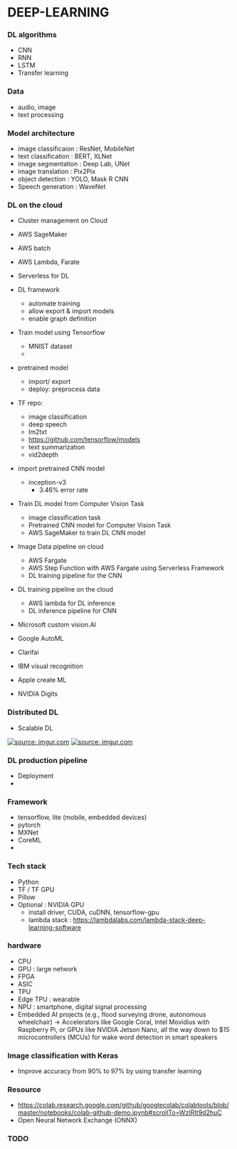 # DEEP-LEARNING





### DL algorithms
- CNN 
- RNN 
- LSTM
- Transfer learning 



### Data 
- audio, image 
- text processing 


### Model architecture 
- image classificaion : ResNet, MobileNet
- text classification : BERT, XLNet
- image segmentation : Deep Lab, UNet
- image translation : Pix2Pix
- object detection : YOLO, Mask R CNN 
- Speech generation : WaveNet 


### DL on the cloud 
- Cluster management on Cloud 

- AWS SageMaker 
- AWS batch 
- AWS Lambda, Farate 

- Serverless for DL 

- DL framework 
    - automate training
    - allow export & import models 
    - enable graph definition 

- Train model using Tensorflow 
    - MNIST dataset
    - 
- pretrained model 
    - import/ export 
    - deploy: preprocess data 
- TF repo: 
    - image classification
    - deep speech 
    - lm2txt
    - https://github.com/tensorflow/models
    - text summarization 
    - vid2depth
- import pretrained CNN model 
    - inception-v3 
        - 3.46% error rate 



- Train DL model from Computer Vision Task 
    - image classification task 
    - Pretrained CNN model for Computer Vision Task 
    - AWS SageMaker to train DL CNN model 
    


- Image Data pipeline on cloud 
    - AWS Fargate 
    - AWS Step Function with AWS Fargate using Serverless Framework 
    - DL training pipeline for the CNN 


- DL training pipeline on the cloud 
    - AWS lambda for DL inference
    - DL inference pipeline for CNN


- Microsoft custom vision.AI 
- Google AutoML 
- Clarifai 
- IBM visual recognition
- Apple create ML 
- NVIDIA Digits


### Distributed DL 
- Scalable DL 




<a href="https://imgur.com/QjLksYU"><img src="https://i.imgur.com/QjLksYU.png" title="source: imgur.com" /></a>
<a href="https://imgur.com/C0nHzNx"><img src="https://i.imgur.com/C0nHzNx.png" title="source: imgur.com" /></a>

### DL production pipeline 
- Deployment
- 



### Framework 
- tensorflow, lite (mobile, embedded devices)
- pytorch 
- MXNet
- CoreML
- 


### Tech stack 
- Python 
- TF / TF GPU  
- Pillow 
- Optional : NVIDIA GPU 
    - install driver, CUDA, cuDNN, tensorflow-gpu
    - lambda stack : https://lambdalabs.com/lambda-stack-deep-learning-software



### hardware 
- CPU 
- GPU : large network 
- FPGA
- ASIC 
- TPU 
- Edge TPU : wearable
- NPU : smartphone, digital signal processing 
- Embedded AI projects (e.g., flood surveying drone, autonomous wheelchair) → Accelerators like Google Coral, Intel Movidius with Raspberry Pi, or GPUs like NVIDIA Jetson Nano, all the way down to $15 microcontrollers (MCUs) for wake word detection in smart speakers
    

### Image classification with Keras 
- Improve accuracy from 90% to 97% by using transfer learning 






### Resource 
- https://colab.research.google.com/github/googlecolab/colabtools/blob/master/notebooks/colab-github-demo.ipynb#scrollTo=WzIRIt9d2huC
- Open Neural Network Exchange (ONNX) 



### TODO